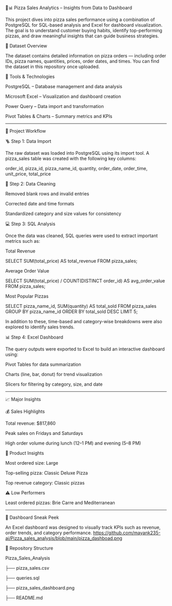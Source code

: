 🍕📊 Pizza Sales Analytics – Insights from Data to Dashboard

This project dives into pizza sales performance using a combination of PostgreSQL for SQL-based analysis and Excel for dashboard visualization.
The goal is to understand customer buying habits, identify top-performing pizzas, and draw meaningful insights that can guide business strategies.


📂 Dataset Overview

The dataset contains detailed information on pizza orders — including order IDs, pizza names, quantities, prices, order dates, and times.
You can find the dataset in this repository once uploaded.



🧰 Tools & Technologies

PostgreSQL – Database management and data analysis

Microsoft Excel – Visualization and dashboard creation

Power Query – Data import and transformation

Pivot Tables & Charts – Summary metrics and KPIs



---

🔄 Project Workflow

🪜 Step 1: Data Import

The raw dataset was loaded into PostgreSQL using its import tool.
A pizza_sales table was created with the following key columns:

order_id, pizza_id, pizza_name_id, quantity, order_date, order_time, unit_price, total_price


🧹 Step 2: Data Cleaning

Removed blank rows and invalid entries

Corrected date and time formats

Standardized category and size values for consistency


💻 Step 3: SQL Analysis

Once the data was cleaned, SQL queries were used to extract important metrics such as:

Total Revenue

SELECT SUM(total_price) AS total_revenue FROM pizza_sales;

Average Order Value

SELECT SUM(total_price) / COUNT(DISTINCT order_id) AS avg_order_value FROM pizza_sales;

Most Popular Pizzas

SELECT pizza_name_id, SUM(quantity) AS total_sold
FROM pizza_sales
GROUP BY pizza_name_id
ORDER BY total_sold DESC
LIMIT 5;

In addition to these, time-based and category-wise breakdowns were also explored to identify sales trends.

📊 Step 4: Excel Dashboard

The query outputs were exported to Excel to build an interactive dashboard using:

Pivot Tables for data summarization

Charts (line, bar, donut) for trend visualization

Slicers for filtering by category, size, and date



---

📈 Major Insights

💰 Sales Highlights

Total revenue: $817,860

Peak sales on Fridays and Saturdays

High order volume during lunch (12–1 PM) and evening (5–8 PM)


🍕 Product Insights

Most ordered size: Large

Top-selling pizza: Classic Deluxe Pizza

Top revenue category: Classic pizzas


⚠️ Low Performers

Least ordered pizzas: Brie Carre and Mediterranean



---

🧾 Dashboard Sneak Peek

An Excel dashboard was designed to visually track KPIs such as revenue, order trends, and category performance.
https://github.com/mayank235-ai/Pizza_sales_analysis/blob/main/pizza_dashboad.png



📁 Repository Structure

Pizza_Sales_Analysis 

├── pizza_sales.csv

├── queries.sql

├── pizza_sales_dashboard.png

├── README.md



